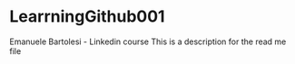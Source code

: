 # LearrningGithub001
Emanuele Bartolesi - Linkedin course
This is a description for the read me file
